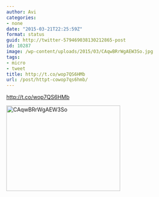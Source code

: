 ```yaml
---
author: Avi
categories:
- none
date: "2015-03-21T22:25:59Z"
format: status
guid: http://twitter-579469038130212865-post
id: 10287
image: /wp-content/uploads/2015/03/CAqwBRrWgAEW3So.jpg
tags:
- micro
- tweet
title: http://t.co/wop7QS6HMb
url: /post/httpt-cowop7qs6hmb/
---
```

http://t.co/wop7QS6HMb

<img width="300" height="225" src="http://aviflax.com/wp-content/uploads/2015/03/CAqwBRrWgAEW3So-300x225.jpg" class="attachment-medium" alt="CAqwBRrWgAEW3So" />